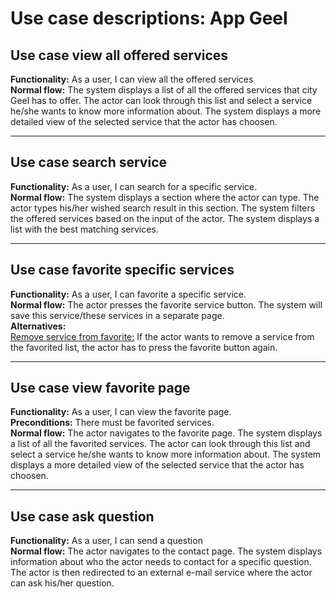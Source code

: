 # Use case descriptions: App Geel

## Use case view all offered services
**Functionality:** As a user, I can view all the offered services <br>
**Normal flow:** The system displays a list of all the offered services that city Geel has to offer. The actor can look through this list and select a service he/she wants to know more information about. The system displays a more detailed view of the selected service that the actor has choosen.

--- 

## Use case search service
**Functionality:** As a user, I can search for a specific service. <br>
**Normal flow:** The system displays a section where the actor can type. The actor types his/her wished search result in this section. The system filters the offered services based on the input of the actor. The system displays a list with the best matching services.

---

## Use case favorite specific services
**Functionality:** As a user, I can favorite a specific service. <br>
**Normal flow:** The actor presses the favorite service button. The system will save this service/these services in a separate page. <br>
**Alternatives:** <br>
<ins>Remove service from favorite:</ins> If the actor wants to remove a service from the favorited list, the actor has to press the favorite button again.

---

## Use case view favorite page
**Functionality:** As a user, I can view the favorite page. <br>
**Preconditions:** There must be favorited services. <br>
**Normal flow:** The actor navigates to the favorite page. The system displays a list of all the favorited services. The actor can look through this list and select a service he/she wants to know more information about. The system displays a more detailed view of the selected service that the actor has choosen.

--- 

## Use case ask question
**Functionality:** As a user, I can send a question <br>
**Normal flow:** The actor navigates to the contact page. The system displays information about who the actor needs to contact for a specific question. The actor is then redirected to an external e-mail service where the actor can ask his/her question.